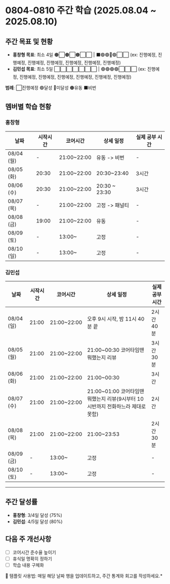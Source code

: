 # 0804-0810 주간 학습 (2025.08.04 ~ 2025.08.10)

## 주간 목표 및 현황
- **홍창형 목표**: 최소 4일 🟠⬜🟠⬜🟠⬜⬜ | ⬛️🟢🟢🔴🟢⬜⬜ (ex: 진행예정, 진행예정, 진행예정, 진행예정, 진행예정, 진행예정, 진행예정)
- **김민섭 목표**: 최소 5일 ⬜⬜⬜⬜⬜⬜⬜ | 🟢🟢🟢🟢⬜⬜⬜ (ex: 진행예정, 진행예정, 진행예정, 진행예정, 진행예정, 진행예정, 진행예정)

**범례**: ⬜진행예정 🟢달성 🔴미달성 🟠유동 ⬛️비번 

## 멤버별 학습 현황

### 홍창형
| 날짜 | 시작시간 | 코어시간 | 상세 일정 | 실제 공부 시간 |
|------|----------|----------|-----------|----------|
| 08/04 (월) | - | 21:00~22:00 | 유동 -> 비번 |-|
| 08/05 (화) | 20:30 | 21:00~22:00 | 20:30~23:40 |3시간|
| 08/06 (수) | 20:30 | 21:00~22:00 | 20:30 ~ 23:30 |3시간|
| 08/07 (목) | - | 21:00~22:00 | 고정 -> 패널티 |-|
| 08/08 (금) | 19:00 | 21:00~22:00 | 유동 |-|
| 08/09 (토) | - |  13:00~ | 고정 |-|
| 08/10 (일) | - |  13:00~ | 고정 |-|

### 김민섭
| 날짜 | 시작시간  | 코어시간 | 상세 일정                 | 실제 공부 시간
|------|-------|----------|-----------------------|-----------|
| 08/04 (일) | 21:00 | 21:00~22:00 | 오후 9시 시작, 밤 11시 40분 끝 | 2시간 40분 |
| 08/05 (월) | 21:00 | 21:00~22:00 | 21:00~00:30 코어타임땐 뭐했는지 리뷰  |3시간30분|
| 08/06 (화) | 21:00 | 21:00~22:00 | 21:00~00:30 |3시간|
| 08/07 (수) | 21:00 | 21:00~22:00 | 21:00~01:00 코어타임땐 뭐했는지 리뷰(9시부터 10시반까지 전화하느라 제대로못함)  |2시간|
| 08/08 (목) | 21:00 | 21:00~22:00 | 21:00~23:53  |2시간30분|
| 08/09 (금) | -     |  13:00~ | 고정                    |-|
| 08/10 (토) | -     |  13:00~ | 고정                    |-|

---

## 주간 달성률
- **홍창형**: 3/4일 달성 (75%)
- **김민섭**: 4/5일 달성 (80%)

## 다음 주 개선사항
- [ ] 코어시간 준수율 높이기
- [ ] 휴식일 명확히 정하기
- [ ] 학습 내용 구체화

📝 템플릿 사용법: 매일 해당 날짜 행을 업데이트하고, 주간 통계와 회고를 작성하세요.*
